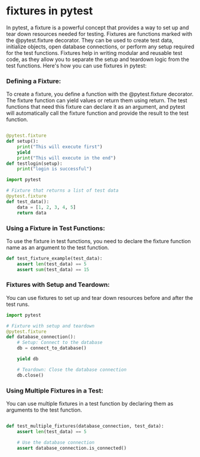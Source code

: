 # fixtures in pytest
In pytest, a fixture is a powerful concept that provides a way to set up and tear down resources needed for testing. Fixtures are functions marked with the @pytest.fixture decorator. They can be used to create test data, initialize objects, open database connections, or perform any setup required for the test functions. Fixtures help in writing modular and reusable test code, as they allow you to separate the setup and teardown logic from the test functions. Here's how you can use fixtures in pytest:

### Defining a Fixture:
To create a fixture, you define a function with the @pytest.fixture decorator. The fixture function can yield values or return them using return. The test functions that need this fixture can declare it as an argument, and pytest will automatically call the fixture function and provide the result to the test function.
```python

@pytest.fixture
def setup():
    print("This will execute first")
    yield
    print("This will execute in the end")
def testlogin(setup):
    print("login is successful")
```

```python
import pytest

# Fixture that returns a list of test data
@pytest.fixture
def test_data():
    data = [1, 2, 3, 4, 5]
    return data
```
### Using a Fixture in Test Functions:
To use the fixture in test functions, you need to declare the fixture function name as an argument to the test function.
```python
def test_fixture_example(test_data):
    assert len(test_data) == 5
    assert sum(test_data) == 15
```
### Fixtures with Setup and Teardown:
You can use fixtures to set up and tear down resources before and after the test runs.
```python
import pytest

# Fixture with setup and teardown
@pytest.fixture
def database_connection():
    # Setup: Connect to the database
    db = connect_to_database()

    yield db

    # Teardown: Close the database connection
    db.close()
```
### Using Multiple Fixtures in a Test:
You can use multiple fixtures in a test function by declaring them as arguments to the test function.
```python

def test_multiple_fixtures(database_connection, test_data):
    assert len(test_data) == 5

    # Use the database connection
    assert database_connection.is_connected()

